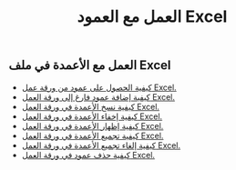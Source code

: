 ﻿---
title: العمل مع العمود Excel
second_title: Aspose.Cells Cloud Documen
linktitle: عمود
type: docs
url: /ar/columns/
aliases: [/working-with-columns/]
keywords: REST API, columns, spreadsheets, exce
description: "Cells.Cloud API لـ Excel العملية: إظهار الأعمدة من ورقة عمل Excel"
weight: 100
kwords: Excel، Office السحابة، REST API، جدول بيانات، PDF، CSV، Json، Markdown، الأعمدة
---
## العمل مع الأعمدة في ملف Excel

- [كيفية الحصول على عمود من ورقة عمل Excel.](/cells/ar/columns/get/)
- [كيفية إضافة عمود فارغ إلى ورقة العمل Excel.](/cells/ar/columns/add/)
- [كيفية نسخ الأعمدة في ورقة العمل Excel.](/cells/ar/columns/copy/)
- [كيفية إخفاء الأعمدة في ورقة العمل Excel.](/cells/ar/columns/hide/)
- [كيفية إظهار الأعمدة في ورقة العمل Excel.](/cells/ar/columns/unhide/)
- [كيفية تجميع الأعمدة في ورقة العمل Excel.](/cells/ar/columns/group/)
- [كيفية إلغاء تجميع الأعمدة في ورقة العمل Excel.](/cells/ar/columns/ungroup/)
- [كيفية حذف عمود في ورقة العمل Excel.](/cells/ar/columns/delete/)
